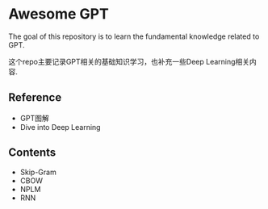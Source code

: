 # Awesome GPT

The goal of this repository is to learn the fundamental knowledge related to GPT.

这个repo主要记录GPT相关的基础知识学习，也补充一些Deep Learning相关内容.


## Reference

- GPT图解
- Dive into Deep Learning


## Contents

- Skip-Gram
- CBOW
- NPLM
- RNN